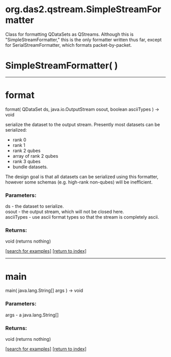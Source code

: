 # org.das2.qstream.SimpleStreamFormatter

Class for formatting QDataSets as QStreams.  Although this is "SimpleStreamFormatter," this is the only formatter written
 thus far, except for SerialStreamFormatter, which formats packet-by-packet.

# SimpleStreamFormatter( )


***
<a name="format"></a>
# format
format( QDataSet ds, java.io.OutputStream osout, boolean asciiTypes ) &rarr; void

serialize the dataset to the output stream.  Presently most datasets can
 be serialized:<ul>
 <li> rank 0
 <li> rank 1
 <li> rank 2 qubes
 <li> array of rank 2 qubes
 <li> rank 3 qubes
 <li> bundle datasets.
 </ul>
 The design goal is that all datasets can be serialized using this formatter,
 however some schemas (e.g. high-rank non-qubes) will be inefficient.

### Parameters:
ds - the dataset to serialize.
<br>osout - the output stream, which will not be closed here.
<br>asciiTypes - use ascii format types so that the stream is completely ascii.

### Returns:
void (returns nothing)


<a href="https://github.com/autoplot/dev/search?q=format&unscoped_q=format">[search for examples]</a>
<a href="https://github.com/autoplot/documentation/blob/master/javadoc/index-all.md">[return to index]</a>

***
<a name="main"></a>
# main
main( java.lang.String[] args ) &rarr; void



### Parameters:
args - a java.lang.String[]

### Returns:
void (returns nothing)


<a href="https://github.com/autoplot/dev/search?q=main&unscoped_q=main">[search for examples]</a>
<a href="https://github.com/autoplot/documentation/blob/master/javadoc/index-all.md">[return to index]</a>


